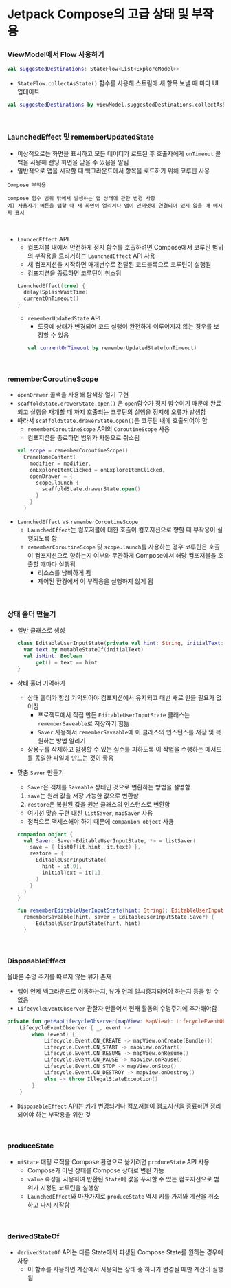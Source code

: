 # Jetpack Compose의 고급 상태 및 부작용
### ViewModel에서 Flow 사용하기
```kotlin
val suggestedDestinations: StateFlow<List<ExploreModel>>
```
- `StateFlow.collectAsState()` 함수를 사용해 스트림에 새 항목 보낼 때 마다 UI 업데이트
```kotlin
val suggestedDestinations by viewModel.suggestedDestinations.collectAsState()
```
<br>

### LaunchedEffect 및 rememberUpdatedState
- 이상적으로는 화면을 표시하고 모든 데이터가 로드된 후 호출자에게 `onTimeout` 콜백을 사용해 랜딩 화면을 닫을 수 있음을 알림
- 일반적으로 앱을 시작할 때 백그라운드에서 항목을 로드하기 위해 코루틴 사용<br>
  
`Compose 부작용`
```
compose 함수 범위 밖에서 발생하는 앱 상태에 관한 변경 사항
예) 사용자가 버튼을 탭할 때 새 화면이 열리거나 앱이 인터넷에 연결되어 있지 않을 때 메시지 표시
```
<br>

- `LauncedEffect` API
  - 컴포저블 내에서 안전하게 정지 함수를 호출하려면 Compose에서 코루틴 범위의 부작용을 트리거하는 `LaunchedEffect` API 사용
  - 새 컴포지션을 시작하면 매개변수로 전달된 코드블록으로 코루틴이 실행됨
  - 컴포지션을 종료하면 코루틴이 취소됨
  ```kotlin
  LaunchedEffect(true) {
    delay(SplashWaitTime)
    currentOnTimeout()
  }
  ```
  - `rememberUpdatedState` API
    - 도중에 상태가 변경되어 코드 실행이 완전하게 이루어지지 않는 경우를 보장할 수 있음
    ```kotlin
    val currentOnTimeout by rememberUpdatedState(onTimeout)
    ```
<br>

### rememberCoroutineScope
- `openDrawer`.콜백을 사용해 탐색창 열기 구현
- `scaffoldState.drawerState.open()` 은 `open`함수가 정지 함수이기 때문에 완료되고 실행을 재개할 때 까지 호출되는 코루틴의 실행을 정지해 오류가 발생함
- 따라서 `scaffoldState.drawerState.open()`은 코루틴 내에 호출되어야 함
  - `rememberCoroutineScope` API의 `CoroutineScope` 사용
  - 컴포지션을 종료하면 범위가 자동으로 취소됨
  ```kotlin
  val scope = rememberCoroutineScope()
    CraneHomeContent(
      modifier = modifier,
      onExploreItemClicked = onExploreItemClicked,
      openDrawer = {
        scope.launch {
          scaffoldState.drawerState.open()
        }
      }
    )
  ```
- `LaunchedEffect` vs `rememberCoroutineScope`
  - `LaunchedEffect`는 컴포저블에 대한 호출이 컴포지션으로 향할 때 부작용이 실행되도록 함
  - `rememberCoroutineScope` 및 `scope.launch`를 사용하는 경우 코루틴은 호출이 컴포지션으로 향하는지 여부와 무관하게 Compose에서 해당 컴포저블을 호출할 때마다 실행됨
    - 리소스를 낭비하게 됨
    - 제어된 환경에서 이 부작용을 실행하지 않게 됨
<br>

### 상태 홀더 만들기
- 일반 클래스로 생성
  ```kotlin
  class EditableUserInputState(private val hint: String, initialText: String) {
    var text by mutableStateOf(initialText)
    val isHint: Boolean
        get() = text == hint
  }
  ```
- 상태 홀더 기억하기
  - 상태 홀더가 항상 기억되어야 컴포지션에서 유지되고 매번 새로 만들 필요가 없어짐
    - 프로젝트에서 직접 만든 `EditableUserInputState` 클래스는 `rememberSaveable`로 저장하기 힘듦
    - `Saver` 사용해서 `rememberSaveable`에 이 클래스의 인스턴스를 저장 및 복원하는 방법 알리기
  - 상용구를 삭제하고 발생할 수 있는 실수를 피하도록 이 작업을 수행하는 메서드를 동일한 파일에 만드는 것이 좋음

- 맞춤 `Saver` 만들기
  - `Saver`은 객체를 `Saveable` 상태인 것으로 변환하는 방법을 설명함
  1. `save`는 원래 값을 저장 가능한 값으로 변환함
  2. `restore`은 복원된 값을 원본 클래스의 인스턴스로 변환함
  - 여기선 맞춤 구현 대신 `listSaver`, `mapSaver` 사용
  - 정적으로 액세스해야 하기 때문에 `companion object` 사용
  ```kotlin
  companion object {
    val Saver: Saver<EditableUserInputState, *> = listSaver(
      save = { listOf(it.hint, it.text) },
      restore = {
        EditableUserInputState(
          hint = it[0],
          initialText = it[1],
        )
      }
    )
  }
  ```
  ```kotlin
  fun rememberEditableUserInputState(hint: String): EditableUserInputState =
    rememberSaveable(hint, saver = EditableUserInputState.Saver) {
        EditableUserInputState(hint, hint)
    }
  ```
<br>

### DisposableEffect
올바른 수명 주기를 따르지 않는 뷰가 존재
- 앱이 언제 백그라운드로 이동하는지, 뷰가 언제 일시중지되어야 하는지 등을 알 수 없음
- `LifecycleEventObserver` 관찰자 만들어서 현재 활동의 수명주기에 추가해야함
```kotlin
private fun getMapLifecycleObserver(mapView: MapView): LifecycleEventObserver =
    LifecycleEventObserver { _, event ->
        when (event) {
            Lifecycle.Event.ON_CREATE -> mapView.onCreate(Bundle())
            Lifecycle.Event.ON_START -> mapView.onStart()
            Lifecycle.Event.ON_RESUME -> mapView.onResume()
            Lifecycle.Event.ON_PAUSE -> mapView.onPause()
            Lifecycle.Event.ON_STOP -> mapView.onStop()
            Lifecycle.Event.ON_DESTROY -> mapView.onDestroy()
            else -> throw IllegalStateException()
        }
    }
```
- `DisposableEffect` API는 키가 변경되거나 컴포저블이 컴포지션을 종료하면 정리되어야 하는 부작용을 위한 것
<br>

### produceState
- `uiState` 매핑 로직을 Compose 환경으로 옮기려면 `produceState` API 사용
  - Compose가 아닌 상태를 Compose 상태로 변환 가능
  - `value` 속성을 사용하여 반환된 `State`에 값을 푸시할 수 있는 컴포지션으로 범위가 지정된 코루틴을 실행함
  - `LaunchedEffect`와 마찬가지로 `produceState` 역시 키를 가져와 계산을 취소하고 다시 시작함
<br>

### derivedStateOf
- `derivedStateOf` API는 다른 State에서 파생된 Compose State를 원하는 경우에 사용
  - 이 함수를 사용하면 계산에서 사용되는 상태 중 하나가 변경될 때만 계산이 실행됨
